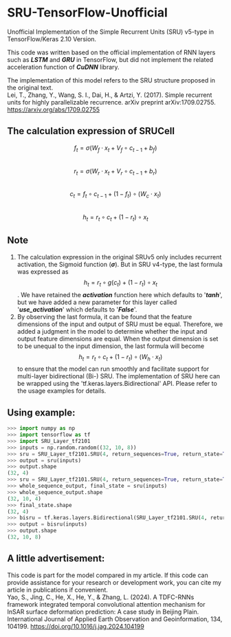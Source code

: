 # SRU-TensorFlow-Unofficial
Unofficial Implementation of the Simple Recurrent Units (SRU) v5-type in TensorFlow/Keras 2.10 Version.  
  
This code was written based on the official implementation of RNN layers such as ***LSTM*** and ***GRU*** in TensorFlow, but did not implement the related acceleration function of ***CuDNN*** library.  
  
The implementation of this model refers to the SRU structure proposed in the original text.  
Lei, T., Zhang, Y., Wang, S. I., Dai, H., & Artzi, Y. (2017). Simple recurrent units for highly parallelizable recurrence. arXiv preprint arXiv:1709.02755. https://arxiv.org/abs/1709.02755  
  
## The calculation expression of SRUCell
$$f_t = \sigma(W_f \cdot x_t + V_f \circ c_{t-1} + b_f)$$  
$$r_t = \sigma(W_r \cdot x_t + V_r \circ c_{t-1} + b_r)$$  
$$c_t = f_t \circ c_{t-1} + (1 - f_t) \circ (W_c \cdot x_t)$$  
$$h_t = r_t \circ c_t + (1 - r_t) \circ x_t$$  
  
## Note
1. The calculation expression in the original SRUv5 only includes recurrent activation, the Sigmoid function (***σ***). But in SRU v4-type, the last formula was expressed as $$h_t = r_t \circ g(c_t) + (1 - r_t) \circ x_t$$. We have retained the ***activation*** function here which defaults to '***tanh***', but we have added a new parameter for this layer called '***use_activation***' which defaults to '***False***'.
2. By observing the last formula, it can be found that the feature dimensions of the input and output of SRU must be equal. Therefore, we added a judgment in the model to determine whether the input and output feature dimensions are equal. When the output dimension is set to be unequal to the input dimension, the last formula will become $$h_t = r_t \circ c_t + (1 - r_t) \circ (W_h \cdot x_t)$$ to ensure that the model can run smoothly and facilitate support for multi-layer bidirectional (Bi-) SRU. The implementation of SRU here can be wrapped using the 'tf.keras.layers.Bidirectional' API. Please refer to the usage examples for details.

## Using example:  
```python
>>> import numpy as np
>>> import tensorflow as tf
>>> import SRU_Layer_tf2101
>>> inputs = np.random.random((32, 10, 8))
>>> sru = SRU_Layer_tf2101.SRU(4, return_sequences=True, return_state=True)
>>> output = sru(inputs)
>>> output.shape
(32, 4)
>>> sru = SRU_Layer_tf2101.SRU(4, return_sequences=True, return_state=True)
>>> whole_sequence_output, final_state = sru(inputs)
>>> whole_sequence_output.shape
(32, 10, 4)
>>> final_state.shape
(32, 4)
>>> bisru = tf.keras.layers.Bidirectional(SRU_Layer_tf2101.SRU(4, return_sequences=True), merge_mode="concat")
>>> output = bisru(inputs)
>>> output.shape
(32, 10, 8)
```  
  
## A little advertisement:
This code is part for the model compared in my article. If this code can provide assistance for your research or development work, you can cite my article in publications if convenient.  
Yao, S., Jing, C., He, X., He, Y., & Zhang, L. (2024). A TDFC-RNNs framework integrated temporal convolutional attention mechanism for InSAR surface deformation prediction: A case study in Beijing Plain. International Journal of Applied Earth Observation and Geoinformation, 134, 104199. https://doi.org/10.1016/j.jag.2024.104199
